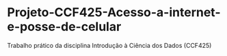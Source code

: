 # Projeto-CCF425-Acesso-a-internet-e-posse-de-celular
Trabalho prático da disciplina Introdução à Ciência dos Dados (CCF425)
